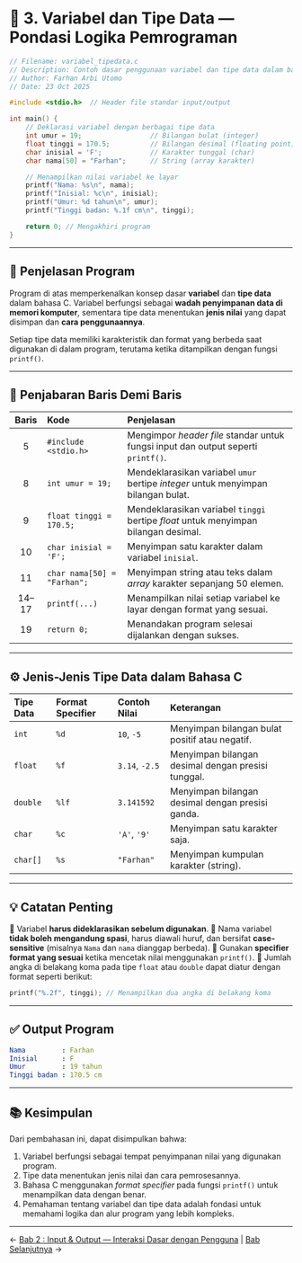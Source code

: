 

# 🧩 3. Variabel dan Tipe Data — Pondasi Logika Pemrograman

```c
// Filename: variabel_tipedata.c
// Description: Contoh dasar penggunaan variabel dan tipe data dalam bahasa C
// Author: Farhan Arbi Utomo
// Date: 23 Oct 2025

#include <stdio.h>  // Header file standar input/output

int main() {
    // Deklarasi variabel dengan berbagai tipe data
    int umur = 19;                 // Bilangan bulat (integer)
    float tinggi = 170.5;          // Bilangan desimal (floating point)
    char inisial = 'F';            // Karakter tunggal (char)
    char nama[50] = "Farhan";      // String (array karakter)

    // Menampilkan nilai variabel ke layar
    printf("Nama: %s\n", nama);
    printf("Inisial: %c\n", inisial);
    printf("Umur: %d tahun\n", umur);
    printf("Tinggi badan: %.1f cm\n", tinggi);

    return 0; // Mengakhiri program
}
```

---

## 🧠 Penjelasan Program

Program di atas memperkenalkan konsep dasar **variabel** dan **tipe data** dalam bahasa C.
Variabel berfungsi sebagai **wadah penyimpanan data di memori komputer**, sementara tipe data menentukan **jenis nilai** yang dapat disimpan dan **cara penggunaannya**.

Setiap tipe data memiliki karakteristik dan format yang berbeda saat digunakan di dalam program, terutama ketika ditampilkan dengan fungsi `printf()`.

---

## 📖 Penjabaran Baris Demi Baris

| **Baris** | **Kode**                    | **Penjelasan**                                                                      |
| :-------: | :-------------------------- | :---------------------------------------------------------------------------------- |
|     5     | `#include <stdio.h>`        | Mengimpor *header file* standar untuk fungsi input dan output seperti `printf()`.   |
|     8     | `int umur = 19;`            | Mendeklarasikan variabel `umur` bertipe *integer* untuk menyimpan bilangan bulat.   |
|     9     | `float tinggi = 170.5;`     | Mendeklarasikan variabel `tinggi` bertipe *float* untuk menyimpan bilangan desimal. |
|     10    | `char inisial = 'F';`       | Menyimpan satu karakter dalam variabel `inisial`.                                   |
|     11    | `char nama[50] = "Farhan";` | Menyimpan string atau teks dalam *array* karakter sepanjang 50 elemen.              |
|   14–17   | `printf(...)`               | Menampilkan nilai setiap variabel ke layar dengan format yang sesuai.               |
|     19    | `return 0;`                 | Menandakan program selesai dijalankan dengan sukses.                                |

---

## ⚙️ Jenis-Jenis Tipe Data dalam Bahasa C

| **Tipe Data** | **Format Specifier** | **Contoh Nilai** | **Keterangan**                                     |
| :------------ | :------------------- | :--------------- | :------------------------------------------------- |
| `int`         | `%d`                 | `10`, `-5`       | Menyimpan bilangan bulat positif atau negatif.     |
| `float`       | `%f`                 | `3.14`, `-2.5`   | Menyimpan bilangan desimal dengan presisi tunggal. |
| `double`      | `%lf`                | `3.141592`       | Menyimpan bilangan desimal dengan presisi ganda.   |
| `char`        | `%c`                 | `'A'`, `'9'`     | Menyimpan satu karakter saja.                      |
| `char[]`      | `%s`                 | `"Farhan"`       | Menyimpan kumpulan karakter (string).              |

---

## 💡 Catatan Penting

🔹 Variabel **harus dideklarasikan sebelum digunakan**.
🔹 Nama variabel **tidak boleh mengandung spasi**, harus diawali huruf, dan bersifat **case-sensitive** (misalnya `Nama` dan `nama` dianggap berbeda).
🔹 Gunakan **specifier format yang sesuai** ketika mencetak nilai menggunakan `printf()`.
🔹 Jumlah angka di belakang koma pada tipe `float` atau `double` dapat diatur dengan format seperti berikut:

```c
printf("%.2f", tinggi); // Menampilkan dua angka di belakang koma
```

---

## ✅ Output Program

```yaml
Nama         : Farhan
Inisial      : F
Umur         : 19 tahun
Tinggi badan : 170.5 cm
```

---

## 📚 Kesimpulan

Dari pembahasan ini, dapat disimpulkan bahwa:

1. Variabel berfungsi sebagai tempat penyimpanan nilai yang digunakan program.
2. Tipe data menentukan jenis nilai dan cara pemrosesannya.
3. Bahasa C menggunakan *format specifier* pada fungsi `printf()` untuk menampilkan data dengan benar.
4. Pemahaman tentang variabel dan tipe data adalah fondasi untuk memahami logika dan alur program yang lebih kompleks.

---

← [Bab 2 : Input & Output — Interaksi Dasar dengan Pengguna](input_output.md) | [Bab Selanjutnya](Percabangan(If,Else,Switch).md) →
